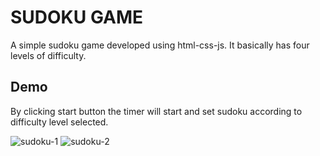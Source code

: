 
# SUDOKU GAME

A simple sudoku game developed using html-css-js. It basically has four levels of difficulty.

## Demo
By clicking start button the timer will start and set sudoku according to difficulty level selected.

![sudoku-1](https://user-images.githubusercontent.com/67237236/134207204-0e07a6e1-abe3-46d4-825d-51eec497b72f.png)
![sudoku-2](https://user-images.githubusercontent.com/67237236/134207627-50b73885-dcb5-4e99-883e-92df13bb258f.png)


